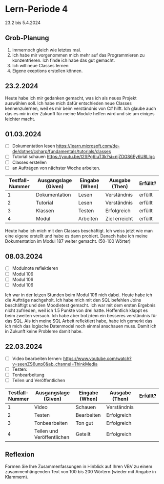 # Lern-Periode 4

23.2 bis 5.4.2024

## Grob-Planung

1. Immernoch gleich wie letztes mal.
2. Ich habe mir vorgenommen mich mehr auf das Programmieren zu konzentrieren. Ich finde ich habe das gut gemacht.
3. Ich will neue Classes lernen
4. Eigene exeptions erstellen können.

## 23.2.2024

Heute habe ich mir gedanken gemacht, was ich als neues Projekt auswählen soll. Ich habe mich dafür entschieden 
neue Classes kennenzulernen, weil es mir beim verständnis von C# hilft. Ich glaube auch das es mir in der Zukunft für meine Module helfen wird und sie um einiges leichter macht.

## 01.03.2024

- [ ] Dokumentation lesen https://learn.microsoft.com/de-de/dotnet/csharp/fundamentals/tutorials/classes
- [ ] Tutorial schauen https://youtu.be/t2SPg6IuT3k?si=njZDGS6Ey6U8LIgc
- [ ] Classes erstellen 
- [ ] an Aufträgen von nächster Woche arbeiten.

| Testfall-Nummer | Ausgangslage (Given) | Eingabe (When) | Ausgabe (Then) | Erfüllt? |
| --------------- | -------------------- | -------------- | -------------- | -------- |
| 1               |   Dokumentation      |  Lesen         |   Verständnis  |      erfüllt    |
| 2               |   Tutorial           |  Lesen         |   Verständnis  |     erfüllt     |
| 3               |    Klassen           |  Testen        |    Erfolgreich |     erfüllt     |
| 4               |    Modul             |  Arbeiten      | Ziel erreicht  |     erfüllt      |

Heute habe ich mich mit den Classes beschäftigt. Ich weiss jetzt wie man eine eigene erstellt und habe es dann probiert. Danach habe ich meine Dokumentation im Modul 187 weiter gemacht. (50-100 Wörter)

## 08.03.2024
- [ ] Modulnote reflektieren
- [ ] Modul 106
- [ ]  Modul 106
- [ ]   Modul 106

Ich war in der letzen Stunden beim Modul 106 nich dabei. Heute habe ich die Aufträge nachgeholt. Ich habe mich mit den SQL befehlen Joins beschäftigt und den Moodletest gemacht. Ich war mit dem ersten Ergebnis nicht zufrieden, weil ich 1.5 Punkte von drei hatte. Hoffentlich klappt es beim zweiten versuch. Ich habe aber trotzdem ein besseres verständnis für das SQL. Als ich meine SQL Arbeit reflektiert habe, habe ich gemerkt das ich mich das logische Datenmodel noch einmal anschauen muss. Damit ich in Zukunft keine Probleme damit habe.
## 22.03.2024
- [ ] Video bearbeiten lernen: https://www.youtube.com/watch?v=seenZS6unp0&ab_channel=ThinkMedia
- [ ] Testen:
- [ ] Tonbearbeitung
- [ ] Teilen und Veröffentlichen

| Testfall-Nummer | Ausgangslage (Given) | Eingabe (When) | Ausgabe (Then) | Erfüllt? |
| --------------- | -------------------- | -------------- | -------------- | -------- |
| 1               |   Video    |  Schauen       |   Verständnis  |          |
| 2               |   Testen      |   Bearbeiten       |   Erfolgreich  |        |
| 3               |        Tonbearbeiten  |  Ton gut      |    Erfolgreich |        |
| 4               |    Teilen und  Veröffentlichen   | Geteilt       | Erfolgreich  |        |




## Reflexion

Formen Sie Ihre Zusammenfassungen in Hinblick auf Ihren VBV zu einem zusammenhängenden Text von 100 bis 200 Wörtern (wieder mit Angabe in Klammern).
